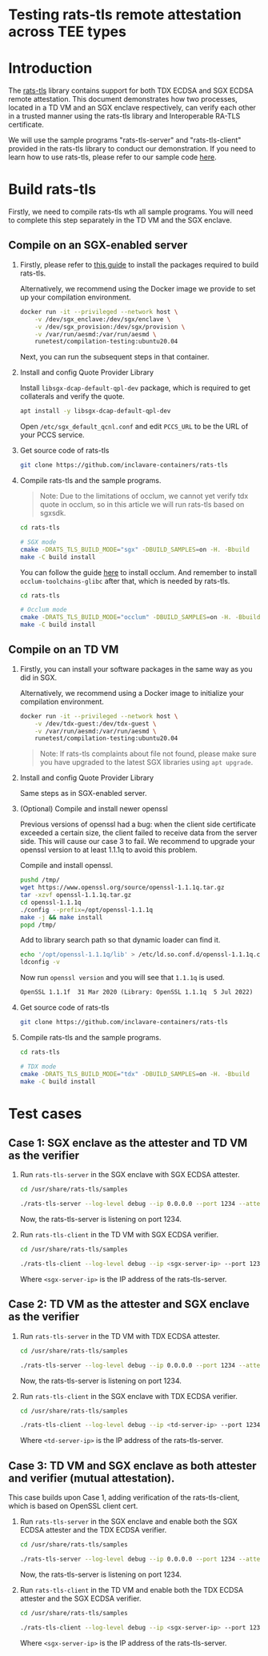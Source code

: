 Testing rats-tls remote attestation across TEE types
====

# Introduction

The [rats-tls](https://github.com/inclavare-containers/rats-tls) library contains support for both TDX ECDSA and SGX ECDSA remote attestation. This document demonstrates how two processes, located in a TD VM and an SGX enclave respectively, can verify each other in a trusted manner using the rats-tls library and Interoperable RA-TLS certificate.

We will use the sample programs "rats-tls-server" and "rats-tls-client" provided in the rats-tls library to conduct our demonstration. If you need to learn how to use rats-tls, please refer to our sample code [here](https://github.com/inclavare-containers/rats-tls/tree/master/samples).

# Build rats-tls

Firstly, we need to compile rats-tls wth all sample programs. You will need to complete this step separately in the TD VM and the SGX enclave.

## Compile on an SGX-enabled server

1. Firstly, please refer to [this guide](https://github.com/inclavare-containers/rats-tls#build-requirements) to install the packages required to build rats-tls.
   
    Alternatively, we recommend using the Docker image we provide to set up your compilation environment.
    ```sh
    docker run -it --privileged --network host \
        -v /dev/sgx_enclave:/dev/sgx/enclave \
        -v /dev/sgx_provision:/dev/sgx/provision \
        -v /var/run/aesmd:/var/run/aesmd \
        runetest/compilation-testing:ubuntu20.04
    ```
    Next, you can run the subsequent steps in that container.

2. Install and config Quote Provider Library

    Install `libsgx-dcap-default-qpl-dev` package, which is required to get collaterals and verify the quote.
    ```sh
    apt install -y libsgx-dcap-default-qpl-dev
    ```

    Open `/etc/sgx_default_qcnl.conf` and edit `PCCS_URL` to be the URL of your PCCS service.

3. Get source code of rats-tls

    ```sh
    git clone https://github.com/inclavare-containers/rats-tls
    ```

4. Compile rats-tls and the sample programs.

    > Note: Due to the limitations of occlum, we cannot yet verify tdx quote in occlum, so in this article we will run rats-tls based on sgxsdk.

    ```sh
    cd rats-tls

    # SGX mode
    cmake -DRATS_TLS_BUILD_MODE="sgx" -DBUILD_SAMPLES=on -H. -Bbuild
    make -C build install
    ```

    You can follow the guide [here](https://github.com/occlum/occlum/blob/master/docs/install_occlum_packages.md#install-occlum-with-apt-on-ubuntu-2004) to install occlum. And remember to install `occlum-toolchains-glibc` after that, which is needed by rats-tls.

    ```sh
    cd rats-tls

    # Occlum mode
    cmake -DRATS_TLS_BUILD_MODE="occlum" -DBUILD_SAMPLES=on -H. -Bbuild
    make -C build install
    ```

## Compile on an TD VM

1. Firstly, you can install your software packages in the same way as you did in SGX.

    Alternatively, we recommend using a Docker image to initialize your compilation environment.

    ```sh
    docker run -it --privileged --network host \
        -v /dev/tdx-guest:/dev/tdx-guest \
        -v /var/run/aesmd:/var/run/aesmd \
        runetest/compilation-testing:ubuntu20.04
    ```

    > Note: If rats-tls complaints about file not found, please make sure you have upgraded to the latest SGX libraries using `apt upgrade`.

2. Install and config Quote Provider Library

    Same steps as in SGX-enabled server.

3. (Optional) Compile and install newer openssl

    Previous versions of openssl had a bug: when the client side certificate exceeded a certain size, the client failed to receive data from the server side. This will cause our case 3 to fail. We recommend to upgrade your openssl version to at least 1.1.1q to avoid this problem.

    Compile and install openssl.
    ```sh
    pushd /tmp/
    wget https://www.openssl.org/source/openssl-1.1.1q.tar.gz
    tar -xzvf openssl-1.1.1q.tar.gz
    cd openssl-1.1.1q
    ./config --prefix=/opt/openssl-1.1.1q
    make -j && make install
    popd /tmp/
    ```
    
    Add to library search path so that dynamic loader can find it.
    ```sh
    echo '/opt/openssl-1.1.1q/lib' > /etc/ld.so.conf.d/openssl-1.1.1q.conf
    ldconfig -v
    ```

    Now run `openssl version` and you will see that `1.1.1q` is used.    
    ```txt
    OpenSSL 1.1.1f  31 Mar 2020 (Library: OpenSSL 1.1.1q  5 Jul 2022)
    ```

4. Get source code of rats-tls

    ```sh
    git clone https://github.com/inclavare-containers/rats-tls
    ```

5. Compile rats-tls and the sample programs.

    ```sh
    cd rats-tls

    # TDX mode
    cmake -DRATS_TLS_BUILD_MODE="tdx" -DBUILD_SAMPLES=on -H. -Bbuild
    make -C build install
    ```

# Test cases

## Case 1: SGX enclave as the attester and TD VM as the verifier

1. Run `rats-tls-server` in the SGX enclave with SGX ECDSA attester.

    ```sh
    cd /usr/share/rats-tls/samples
    
    ./rats-tls-server --log-level debug --ip 0.0.0.0 --port 1234 --attester sgx_ecdsa --verifier nullverifier --crypto openssl --tls openssl --endorsements
    ```

    Now, the rats-tls-server is listening on port 1234.

<!-- 
    ```sh
    cd /usr/share/rats-tls/samples

    # 1. Init Occlum server Workspace
    rm -rf occlum_workspace_server
    mkdir occlum_workspace_server
    cd occlum_workspace_server
    occlum init

    # 2. Copy files into Occlum Workspace and Build
    cp ../rats-tls-server image/bin
    cp /lib/x86_64-linux-gnu/libdl.so.2 image/opt/occlum/glibc/lib
    cp /usr/lib/x86_64-linux-gnu/libssl.so.1.1 image/opt/occlum/glibc/lib
    cp /usr/lib/x86_64-linux-gnu/libcrypto.so.1.1 image/opt/occlum/glibc/lib
    mkdir -p image/usr/local/lib
    cp -rf /usr/local/lib/rats-tls image/usr/local/lib

    occlum build
    occlum run /bin/rats-tls-server --log-level debug --ip 0.0.0.0 --port 1234 --attester sgx_ecdsa --verifier nullverifier --crypto openssl --tls openssl --endorsements
    ```
 -->

2. Run `rats-tls-client` in the TD VM with SGX ECDSA verifier.

    ```sh
    cd /usr/share/rats-tls/samples

    ./rats-tls-client --log-level debug --ip <sgx-server-ip> --port 1234 --attester nullattester --verifier sgx_ecdsa --crypto openssl --tls openssl
    ```
    
    Where `<sgx-server-ip>` is the IP address of the rats-tls-server.

## Case 2: TD VM as the attester and SGX enclave as the verifier

1. Run `rats-tls-server` in the TD VM with TDX ECDSA attester.

    ```sh
    cd /usr/share/rats-tls/samples

    ./rats-tls-server --log-level debug --ip 0.0.0.0 --port 1234 --attester tdx_ecdsa --verifier nullverifier --crypto openssl --tls openssl --endorsements
    ```
    Now, the rats-tls-server is listening on port 1234.

2. Run `rats-tls-client` in the SGX enclave with TDX ECDSA verifier.
    ```sh
    cd /usr/share/rats-tls/samples

    ./rats-tls-client --log-level debug --ip <td-server-ip> --port 1234 --attester nullattester --verifier tdx_ecdsa --crypto openssl --tls openssl
    ```

    Where `<td-server-ip>` is the IP address of the rats-tls-server.

<!-- 
    ```sh
    cd /usr/share/rats-tls/samples

    # 1. Init Occlum client Workspace
    rm -rf occlum_workspace_client
    mkdir occlum_workspace_client
    cd occlum_workspace_client
    occlum init

    # 2. Copy files into Occlum Workspace and Build
    cp ../rats-tls-client image/bin
    cp /lib/x86_64-linux-gnu/libdl.so.2 image/opt/occlum/glibc/lib
    cp /usr/lib/x86_64-linux-gnu/libssl.so.1.1 image/opt/occlum/glibc/lib
    cp /usr/lib/x86_64-linux-gnu/libcrypto.so.1.1 image/opt/occlum/glibc/lib
    mkdir -p image/usr/local/lib
    cp -rf /usr/local/lib/rats-tls image/usr/local/lib

    occlum build
    occlum run /bin/rats-tls-client --log-level debug --ip <td-server-ip> --port 1234 --attester nullattester --verifier tdx_ecdsa --crypto openssl --tls openssl
    ```
 -->

## Case 3: TD VM and SGX enclave as both attester and verifier (mutual attestation).

This case builds upon Case 1, adding verification of the rats-tls-client, which is based on OpenSSL client cert.

1. Run `rats-tls-server` in the SGX enclave and enable both the SGX ECDSA attester and the TDX ECDSA verifier.

    ```sh
    cd /usr/share/rats-tls/samples

    ./rats-tls-server --log-level debug --ip 0.0.0.0 --port 1234 --attester sgx_ecdsa --verifier tdx_ecdsa --crypto openssl --tls openssl --endorsements --mutual
    ```

    Now, the rats-tls-server is listening on port 1234.

<!-- 
    ```sh
    cd /usr/share/rats-tls/samples

    # 1. Init Occlum server Workspace
    rm -rf occlum_workspace_server
    mkdir occlum_workspace_server
    cd occlum_workspace_server
    occlum init

    # 2. Copy files into Occlum Workspace and Build
    cp ../rats-tls-server image/bin
    cp /lib/x86_64-linux-gnu/libdl.so.2 image/opt/occlum/glibc/lib
    cp /usr/lib/x86_64-linux-gnu/libssl.so.1.1 image/opt/occlum/glibc/lib
    cp /usr/lib/x86_64-linux-gnu/libcrypto.so.1.1 image/opt/occlum/glibc/lib
    mkdir -p image/usr/local/lib
    cp -rf /usr/local/lib/rats-tls image/usr/local/lib

    occlum build
    occlum run /bin/rats-tls-server --log-level debug --ip 0.0.0.0 --port 1234 --attester sgx_ecdsa --verifier tdx_ecdsa --crypto openssl --tls openssl --endorsements --mutual
    ```
 -->

2. Run `rats-tls-client` in the TD VM and enable both the TDX ECDSA attester and the SGX ECDSA verifier.

    ```sh
    cd /usr/share/rats-tls/samples

    ./rats-tls-client --log-level debug --ip <sgx-server-ip> --port 1234 --attester tdx_ecdsa --verifier sgx_ecdsa --crypto openssl --tls openssl --endorsements --mutual
    ```
    
    Where `<sgx-server-ip>` is the IP address of the rats-tls-server.

